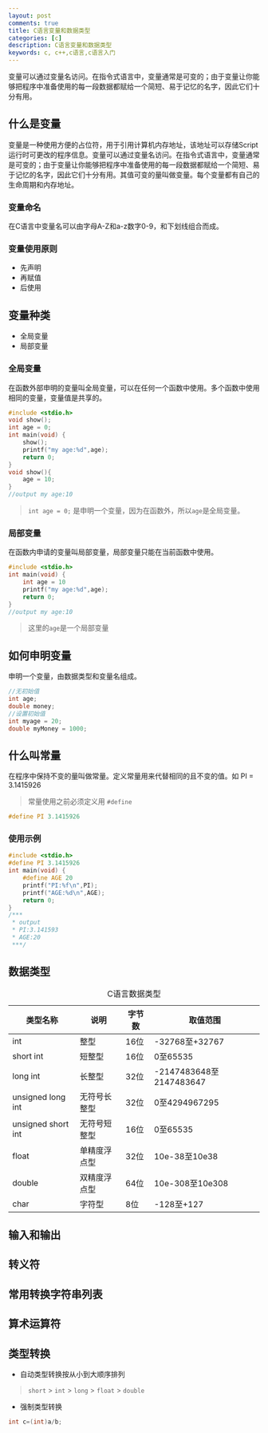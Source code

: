 ```yaml
---
layout: post
comments: true
title: C语言变量和数据类型
categories: [c]
description: C语言变量和数据类型
keywords: c, c++,c语言,c语言入门
---
```

变量可以通过变量名访问。在指令式语言中，变量通常是可变的；由于变量让你能够把程序中准备使用的每一段数据都赋给一个简短、易于记忆的名字，因此它们十分有用。
## 什么是变量
变量是一种使用方便的占位符，用于引用计算机内存地址，该地址可以存储Script运行时可更改的程序信息。变量可以通过变量名访问。在指令式语言中，变量通常是可变的；由于变量让你能够把程序中准备使用的每一段数据都赋给一个简短、易于记忆的名字，因此它们十分有用。其值可变的量叫做变量。每个变量都有自己的生命周期和内存地址。

### 变量命名
在C语言中变量名可以由字母A-Z和a-z数字0-9，和下划线组合而成。

### 变量使用原则
- 先声明
- 再赋值
- 后使用

## 变量种类
- 全局变量
- 局部变量

### 全局变量
在函数外部申明的变量叫全局变量，可以在任何一个函数中使用。多个函数中使用相同的变量，变量值是共享的。
```c
#include <stdio.h>
void show();
int age = 0;
int main(void) { 
	show();
	printf("my age:%d",age);
	return 0;
}
void show(){
    age = 10;
}
//output my age:10
```

> `int age = 0;` 是申明一个变量，因为在函数外，所以`age`是全局变量。

### 局部变量
在函数内申请的变量叫局部变量，局部变量只能在当前函数中使用。
```c
#include <stdio.h>
int main(void) { 
	int age = 10
	printf("my age:%d",age);
	return 0;
}
//output my age:10
```

> 这里的`age`是一个局部变量

## 如何申明变量
申明一个变量，由数据类型和变量名组成。
```c
//无初始值
int age; 
double money;
//设置初始值
int myage = 20;
double myMoney = 1000;
```
## 什么叫常量
在程序中保持不变的量叫做常量。定义常量用来代替相同的且不变的值。如 PI = 3.1415926
> 常量使用之前必须定义用 `#define`

```c
#define PI 3.1415926
```
### 使用示例

```c
#include <stdio.h>
#define PI 3.1415926
int main(void) {
    #define AGE 20
    printf("PI:%f\n",PI);
    printf("AGE:%d\n",AGE);
    return 0;
}
/***
 * output
 * PI:3.141593
 * AGE:20
 ***/
``` 

## 数据类型
<table>
	<caption>C语言数据类型</caption>
	<thead>
		<tr>
			<th>类型名称</th>
			<th>说明</th>
			<th>字节数</th>
			<th>取值范围</th>
		</tr>
	</thead>
	<tbody>
		<tr>
			<td>int</td>
			<td>整型</td>
			<td>16位</td>
			<td>-32768至+32767</td>
		</tr>
		<tr>
			<td>short int</td>
			<td>短整型</td>
			<td>16位</td>
			<td>0至65535</td>
		</tr>
		<tr>
			<td>long int</td>
			<td>长整型</td>
			<td>32位</td>
			<td>-2147483648至2147483647</td>
		</tr>
		<tr>
			<td>unsigned long int</td>
			<td>无符号长整型</td>
			<td>32位</td>
			<td>0至4294967295</td>
		</tr>
		<tr>
			<td>unsigned short int</td>
			<td>无符号短整型</td>
			<td>16位</td>
			<td>0至65535</td>
		</tr>
		<tr>
			<td>float</td>
			<td>单精度浮点型</td>
			<td>32位</td>
			<td>10e-38至10e38</td>
		</tr>
		<tr>
			<td>double</td>
			<td>双精度浮点型</td>
			<td>64位</td>
			<td>10e-308至10e308</td>
		</tr>
		<tr>
			<td>char</td>
			<td>字符型</td>
			<td>8位</td>
			<td>-128至+127</td>
		</tr>
	</tbody>
</table>

## 输入和输出

## 转义符

## 常用转换字符串列表

## 算术运算符

## 类型转换
- 自动类型转换按从小到大顺序排列

> `short` > `int` > `long` > `float` > `double`

- 强制类型转换

```c
int c=(int)a/b;
```